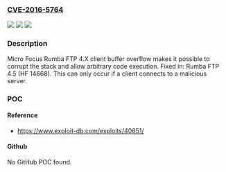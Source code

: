 ### [CVE-2016-5764](https://cve.mitre.org/cgi-bin/cvename.cgi?name=CVE-2016-5764)
![](https://img.shields.io/static/v1?label=Product&message=Micro%20Focus%20Rumba%20FTP%204.X%20before%204.5%20(HF%2014668)&color=blue)
![](https://img.shields.io/static/v1?label=Version&message=n%2Fa&color=blue)
![](https://img.shields.io/static/v1?label=Vulnerability&message=unspecified&color=brighgreen)

### Description

Micro Focus Rumba FTP 4.X client buffer overflow makes it possible to corrupt the stack and allow arbitrary code execution. Fixed in: Rumba FTP 4.5 (HF 14668). This can only occur if a client connects to a malicious server.

### POC

#### Reference
- https://www.exploit-db.com/exploits/40651/

#### Github
No GitHub POC found.

